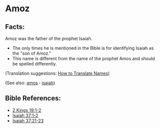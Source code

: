 # Amoz #

## Facts: ##

Amoz was the father of the prophet Isaiah.

* The only times he is mentioned in the Bible is for identifying Isaiah as the "son of Amoz."
* This name is different from the name of the prophet Amos and should be spelled differently.

(Translation suggestions: [How to Translate Names](https://git.door43.org/Door43/en-ta-translate-vol1/src/master/content/translate_names.md))

(See also: [amos](../other/amos.md) **·** [isaiah](../other/isaiah.md))

## Bible References: ##

* [2 Kings 19:1-2](https://door43.org/en/bible/notes/2ki/19/01)
* [Isaiah 37:1-2](https://door43.org/en/bible/notes/isa/37/01)
* [Isaiah 37:21-23](https://door43.org/en/bible/notes/isa/37/21)


